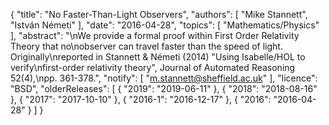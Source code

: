 {
    "title": "No Faster-Than-Light Observers",
    "authors": [
        "Mike Stannett",
        "István Németi"
    ],
    "date": "2016-04-28",
    "topics": [
        "Mathematics/Physics"
    ],
    "abstract": "\nWe provide a formal proof within First Order Relativity Theory that no\nobserver can travel faster than the speed of light. Originally\nreported in Stannett & Németi (2014) \"Using Isabelle/HOL to verify\nfirst-order relativity theory\", Journal of Automated Reasoning 52(4),\npp. 361-378.",
    "notify": [
        "m.stannett@sheffield.ac.uk"
    ],
    "licence": "BSD",
    "olderReleases": [
        {
            "2019": "2019-06-11"
        },
        {
            "2018": "2018-08-16"
        },
        {
            "2017": "2017-10-10"
        },
        {
            "2016-1": "2016-12-17"
        },
        {
            "2016": "2016-04-28"
        }
    ]
}